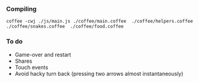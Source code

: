 ### Compiling
```
coffee -cwj ./js/main.js ./coffee/main.coffee  ./coffee/helpers.coffee  ./coffee/snakes.coffee  ./coffee/food.coffee
```

### To do

* Game-over and restart
* Shares
* Touch events
* Avoid hacky turn back (pressing two arrows almost instantaneously)